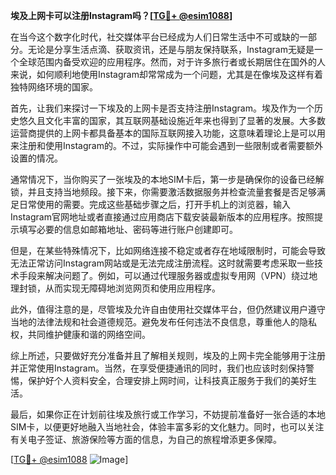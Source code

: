 **埃及上网卡可以注册Instagram吗？[[TG💪+ @esim1088](https://t.me/s/esim1088)]**

在当今这个数字化时代，社交媒体平台已经成为人们日常生活中不可或缺的一部分。无论是分享生活点滴、获取资讯，还是与朋友保持联系，Instagram无疑是一个全球范围内备受欢迎的应用程序。然而，对于许多旅行者或长期居住在国外的人来说，如何顺利地使用Instagram却常常成为一个问题，尤其是在像埃及这样有着独特网络环境的国家。

首先，让我们来探讨一下埃及的上网卡是否支持注册Instagram。埃及作为一个历史悠久且文化丰富的国家，其互联网基础设施近年来也得到了显著的发展。大多数运营商提供的上网卡都具备基本的国际互联网接入功能，这意味着理论上是可以用来注册和使用Instagram的。不过，实际操作中可能会遇到一些限制或者需要额外设置的情况。

通常情况下，当你购买了一张埃及的本地SIM卡后，第一步是确保你的设备已经解锁，并且支持当地频段。接下来，你需要激活数据服务并检查流量套餐是否足够满足日常使用的需要。完成这些基础步骤之后，打开手机上的浏览器，输入Instagram官网地址或者直接通过应用商店下载安装最新版本的应用程序。按照提示填写必要的信息如邮箱地址、密码等进行账户创建即可。

但是，在某些特殊情况下，比如网络连接不稳定或者存在地域限制时，可能会导致无法正常访问Instagram网站或是无法完成注册流程。这时就需要考虑采取一些技术手段来解决问题了。例如，可以通过代理服务器或虚拟专用网（VPN）绕过地理封锁，从而实现无障碍地浏览网页和使用应用程序。

此外，值得注意的是，尽管埃及允许自由使用社交媒体平台，但仍然建议用户遵守当地的法律法规和社会道德规范。避免发布任何违法不良信息，尊重他人的隐私权，共同维护健康和谐的网络空间。

综上所述，只要做好充分准备并且了解相关规则，埃及的上网卡完全能够用于注册并正常使用Instagram。当然，在享受便捷通讯的同时，我们也应该时刻保持警惕，保护好个人资料安全，合理安排上网时间，让科技真正服务于我们的美好生活。

最后，如果你正在计划前往埃及旅行或工作学习，不妨提前准备好一张合适的本地SIM卡，以便更好地融入当地社会，体验丰富多彩的文化魅力。同时，也可以关注有关电子签证、旅游保险等方面的信息，为自己的旅程增添更多保障。

[[TG💪+ @esim1088](https://t.me/s/esim1088) ![Image](https://i.postimg.cc/4NQfJmqS/Snipaste-2025-05-13-00-14-12.png)]